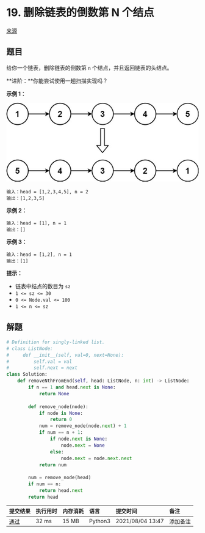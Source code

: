 # 19. 删除链表的倒数第 N 个结点

[来源](https://leetcode-cn.com/problems/remove-nth-node-from-end-of-list/)

## 题目

给你一个链表，删除链表的倒数第 `n` 个结点，并且返回链表的头结点。

**进阶：**你能尝试使用一趟扫描实现吗？

**示例 1：**

![](images/normal-0019-1.jpg)

```
输入：head = [1,2,3,4,5], n = 2
输出：[1,2,3,5]
```

**示例 2：**

```
输入：head = [1], n = 1
输出：[]
```

**示例 3：**

```
输入：head = [1,2], n = 1
输出：[1]
```

**提示：**

- 链表中结点的数目为 `sz`
- `1 <= sz <= 30`
- `0 <= Node.val <= 100`
- `1 <= n <= sz`

## 解题

```python
# Definition for singly-linked list.
# class ListNode:
#     def __init__(self, val=0, next=None):
#         self.val = val
#         self.next = next
class Solution:
    def removeNthFromEnd(self, head: ListNode, n: int) -> ListNode:
        if n == 1 and head.next is None:
            return None

        def remove_node(node):
            if node is None:
                return 0
            num = remove_node(node.next) + 1
            if num == n + 1:
                if node.next is None:
                    node.next = None
                else:
                    node.next = node.next.next
            return num
        
        num = remove_node(head)
        if num == n:
            return head.next
        return head
```

| 提交结果                                                     | 执行用时 | 内存消耗 | 语言    | 提交时间         | 备注     |
| :----------------------------------------------------------- | :------- | :------- | :------ | :--------------- | :------- |
| [通过](https://leetcode-cn.com/submissions/detail/203077186/) | 32 ms    | 15 MB    | Python3 | 2021/08/04 13:47 | 添加备注 |